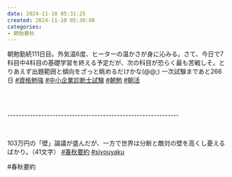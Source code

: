 ```yaml
---
date: 2024-11-10 05:31:25
created: 2024-11-10 05:30:08
categories:
- 朝勉春秋
---
```


朝勉勤続111日目。外気温6度、ヒーターの温かさが身に沁みる。さて、今日で7科目中4科目の基礎学習を終える予定だが、次の科目が恐らく最も苦戦しそ。とりあえず出題範囲と傾向をざっと眺めるだけかな(@@;) 一次試験まであと266日 [#資格勉強](https://x.com/hashtag/%E8%B3%87%E6%A0%BC%E5%8B%89%E5%BC%B7?src=hashtag_click) [#中小企業診断士試験](https://x.com/hashtag/%E4%B8%AD%E5%B0%8F%E4%BC%81%E6%A5%AD%E8%A8%BA%E6%96%AD%E5%A3%AB%E8%A9%A6%E9%A8%93?src=hashtag_click) [#朝勉](https://x.com/hashtag/%E6%9C%9D%E5%8B%89?src=hashtag_click) [#朝活](https://x.com/hashtag/%E6%9C%9D%E6%B4%BB?src=hashtag_click)

<br>

<br>

\-------------------------------------------------------------

<br>

103万円の「壁」論議が盛んだが、一方で世界は分断と敵対の壁を高くし憂えるばかり。（41文字） [#春秋要約](https://x.com/hashtag/%E6%98%A5%E7%A7%8B%E8%A6%81%E7%B4%84?src=hashtag_click) [#sjyouyaku](https://x.com/hashtag/sjyouyaku?src=hashtag_click)

#春秋要約